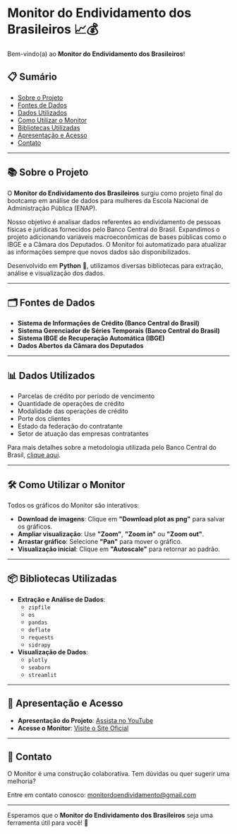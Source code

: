# Monitor do Endividamento dos Brasileiros 📈💰

Bem-vindo(a) ao **Monitor do Endividamento dos Brasileiros**!

## 📋 Sumário

- [Sobre o Projeto](#sobre-o-projeto)
- [Fontes de Dados](#fontes-de-dados)
- [Dados Utilizados](#dados-utilizados)
- [Como Utilizar o Monitor](#como-utilizar-o-monitor)
- [Bibliotecas Utilizadas](#bibliotecas-utilizadas)
- [Apresentação e Acesso](#apresentação-e-acesso)
- [Contato](#contato)

---

## 📚 Sobre o Projeto

O **Monitor do Endividamento dos Brasileiros** surgiu como projeto final do bootcamp em análise de dados para mulheres da Escola Nacional de Administração Pública (ENAP).

Nosso objetivo é analisar dados referentes ao endividamento de pessoas físicas e jurídicas fornecidos pelo Banco Central do Brasil. Expandimos o projeto adicionando variáveis macroeconômicas de bases públicas como o IBGE e a Câmara dos Deputados. O Monitor foi automatizado para atualizar as informações sempre que novos dados são disponibilizados.

Desenvolvido em **Python** 🐍, utilizamos diversas bibliotecas para extração, análise e visualização dos dados.

---

## 🗂️ Fontes de Dados

- **Sistema de Informações de Crédito (Banco Central do Brasil)**
- **Sistema Gerenciador de Séries Temporais (Banco Central do Brasil)**
- **Sistema IBGE de Recuperação Automática (IBGE)**
- **Dados Abertos da Câmara dos Deputados**

---

## 📊 Dados Utilizados

- Parcelas de crédito por período de vencimento
- Quantidade de operações de crédito
- Modalidade das operações de crédito
- Porte dos clientes
- Estado da federação do contratante
- Setor de atuação das empresas contratantes

Para mais detalhes sobre a metodologia utilizada pelo Banco Central do Brasil, [clique aqui](https://www.bcb.gov.br/estabilidadefinanceira/scr).

---

## 🛠️ Como Utilizar o Monitor

Todos os gráficos do Monitor são interativos:

- **Download de imagens**: Clique em **"Download plot as png"** para salvar os gráficos.
- **Ampliar visualização**: Use **"Zoom"**, **"Zoom in"** ou **"Zoom out"**.
- **Arrastar gráfico**: Selecione **"Pan"** para mover o gráfico.
- **Visualização inicial**: Clique em **"Autoscale"** para retornar ao padrão.

---

## 📦 Bibliotecas Utilizadas

- **Extração e Análise de Dados**:
  - `zipfile`
  - `os`
  - `pandas`
  - `deflate`
  - `requests`
  - `sidrapy`
- **Visualização de Dados**:
  - `plotly`
  - `seaborn`
  - `streamlit`

---

## 🎥 Apresentação e Acesso

- **Apresentação do Projeto**: [Assista no YouTube](https://youtu.be/ZA7S4IZpe6k)
- **Acesse o Monitor**: [Visite o Site Oficial](https://monitordoendividamento.streamlit.app)

---

## 💌 Contato

O Monitor é uma construção colaborativa. Tem dúvidas ou quer sugerir uma melhoria?

Entre em contato conosco: [monitordoendividamento@gmail.com](mailto:monitordoendividamento@gmail.com)

---

Esperamos que o **Monitor do Endividamento dos Brasileiros** seja uma ferramenta útil para você! 🧡
